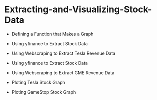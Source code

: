 # Extracting-and-Visualizing-Stock-Data

- Defining a Function that Makes a Graph
- Using yfinance to Extract Stock Data
- Using Webscraping to Extract Tesla Revenue Data

- Using yfinance to Extract Stock Data
- Using Webscraping to Extract GME Revenue Data

- Ploting Tesla Stock Graph
- Ploting GameStop Stock Graph
